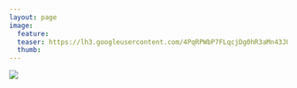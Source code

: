 ```yaml
---
layout: page
image:
  feature:
  teaser: https://lh3.googleusercontent.com/4PqRPWbP7FLqcjDg0hR3aMn43JQelNvobU9XCZ_Wacw=w245
  thumb:
---
```


[![](https://lh3.googleusercontent.com/bV2FvpllejRaHacqrq_L-uSbZ3UMfpDktEzpBWlsthk=w800)](https://lh3.googleusercontent.com/bV2FvpllejRaHacqrq_L-uSbZ3UMfpDktEzpBWlsthk=s0)

